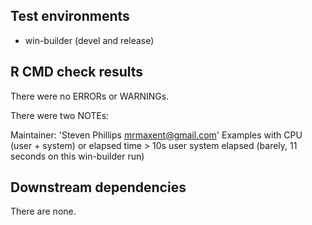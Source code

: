 ## Test environments

* win-builder (devel and release)

## R CMD check results
There were no ERRORs or WARNINGs.

There were two NOTEs:

Maintainer: 'Steven Phillips <mrmaxent@gmail.com>'
Examples with CPU (user + system) or elapsed time > 10s user system elapsed (barely, 11 seconds on this win-builder run)
 

## Downstream dependencies
There are none.
